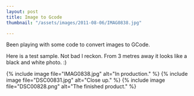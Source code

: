 ```yaml
---
layout: post
title: Image to Gcode
thumbnail: "/assets/images/2011-08-06/IMAG0838.jpg"

---
```


Been playing with some code to convert images to GCode.

Here is a test sample. Not bad I reckon. From 3 metres away it looks like a black and white photo. :)

{% include image file="IMAG0838.jpg" alt="In production." %}
{% include image file="DSC00831.jpg" alt="Close up." %}
{% include image file="DSC00828.png" alt="The finished product." %}

